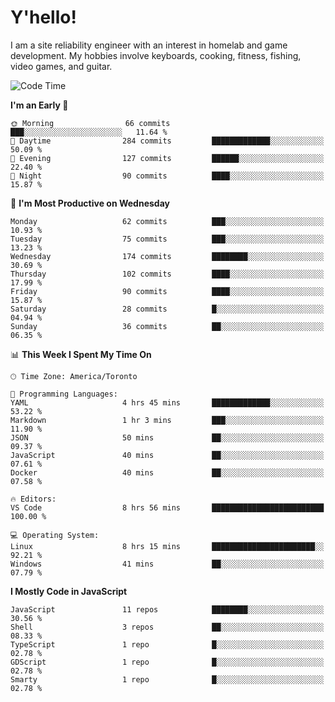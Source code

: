 # Y'hello!
I am a site reliability engineer with an interest in homelab and game development.
My hobbies involve keyboards, cooking, fitness, fishing, video games, and guitar.

<!--START_SECTION:waka-->
![Code Time](http://img.shields.io/badge/Code%20Time-7%20hrs%2039%20mins-blue)

**I'm an Early 🐤** 

```text
🌞 Morning                66 commits          ███░░░░░░░░░░░░░░░░░░░░░░   11.64 % 
🌆 Daytime                284 commits         █████████████░░░░░░░░░░░░   50.09 % 
🌃 Evening                127 commits         ██████░░░░░░░░░░░░░░░░░░░   22.40 % 
🌙 Night                  90 commits          ████░░░░░░░░░░░░░░░░░░░░░   15.87 % 
```
📅 **I'm Most Productive on Wednesday** 

```text
Monday                   62 commits          ███░░░░░░░░░░░░░░░░░░░░░░   10.93 % 
Tuesday                  75 commits          ███░░░░░░░░░░░░░░░░░░░░░░   13.23 % 
Wednesday                174 commits         ████████░░░░░░░░░░░░░░░░░   30.69 % 
Thursday                 102 commits         ████░░░░░░░░░░░░░░░░░░░░░   17.99 % 
Friday                   90 commits          ████░░░░░░░░░░░░░░░░░░░░░   15.87 % 
Saturday                 28 commits          █░░░░░░░░░░░░░░░░░░░░░░░░   04.94 % 
Sunday                   36 commits          ██░░░░░░░░░░░░░░░░░░░░░░░   06.35 % 
```


📊 **This Week I Spent My Time On** 

```text
🕑︎ Time Zone: America/Toronto

💬 Programming Languages: 
YAML                     4 hrs 45 mins       █████████████░░░░░░░░░░░░   53.22 % 
Markdown                 1 hr 3 mins         ███░░░░░░░░░░░░░░░░░░░░░░   11.90 % 
JSON                     50 mins             ██░░░░░░░░░░░░░░░░░░░░░░░   09.37 % 
JavaScript               40 mins             ██░░░░░░░░░░░░░░░░░░░░░░░   07.61 % 
Docker                   40 mins             ██░░░░░░░░░░░░░░░░░░░░░░░   07.58 % 

🔥 Editors: 
VS Code                  8 hrs 56 mins       █████████████████████████   100.00 % 

💻 Operating System: 
Linux                    8 hrs 15 mins       ███████████████████████░░   92.21 % 
Windows                  41 mins             ██░░░░░░░░░░░░░░░░░░░░░░░   07.79 % 
```

**I Mostly Code in JavaScript** 

```text
JavaScript               11 repos            ████████░░░░░░░░░░░░░░░░░   30.56 % 
Shell                    3 repos             ██░░░░░░░░░░░░░░░░░░░░░░░   08.33 % 
TypeScript               1 repo              █░░░░░░░░░░░░░░░░░░░░░░░░   02.78 % 
GDScript                 1 repo              █░░░░░░░░░░░░░░░░░░░░░░░░   02.78 % 
Smarty                   1 repo              █░░░░░░░░░░░░░░░░░░░░░░░░   02.78 % 
```




<!--END_SECTION:waka-->
